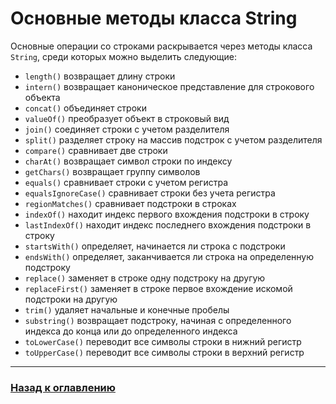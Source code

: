 # Основные методы класса String

Основные операции со строками раскрывается через методы класса `String`, среди которых можно выделить следующие:

- `length()` возвращает длину строки
- `intern()` возвращает каноническое представление для строкового объекта
- `concat()` объединяет строки
- `valueOf()` преобразует объект в строковый вид
- `join()` соединяет строки с учетом разделителя
- `split()` разделяет строку на массив подстрок с учетом разделителя
- `compare()` сравнивает две строки
- `charAt()` возвращает символ строки по индексу
- `getChars()` возвращает группу символов
- `equals()` сравнивает строки с учетом регистра
- `equalsIgnoreCase()` сравнивает строки без учета регистра
- `regionMatches()` сравнивает подстроки в строках
- `indexOf()` находит индекс первого вхождения подстроки в строку
- `lastIndexOf()` находит индекс последнего вхождения подстроки в строку
- `startsWith()` определяет, начинается ли строка с подстроки
- `endsWith()` определяет, заканчивается ли строка на определенную подстроку
- `replace()` заменяет в строке одну подстроку на другую
- `replaceFirst()` заменяет в строке первое вхождение искомой подстроки на другую
- `trim()` удаляет начальные и конечные пробелы
- `substring()` возвращает подстроку, начиная с определенного индекса до конца или до определенного индекса
- `toLowerCase()` переводит все символы строки в нижний регистр
- `toUpperCase()` переводит все символы строки в верхний регистр

---

### [Назад к оглавлению](./README.md)